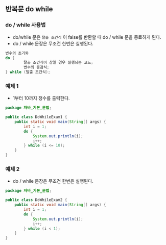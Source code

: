 ## 반복문 do while

### do / while 사용법

- do/while 문은 `탈출 조건식` 이 false를 반환할 때 do / while 문을 종료하게 된다.
- do / while 문장은 무조건 한번은 실행된다.

```java
변수의 초기롸 
do {
		탈출 조건식이 참일 경우 실행되는 코드;
		변수의 증감식;
} while (탈출 조건식);
```

### 예제 1

- 1부터 10까지 정수를 출력한다.

```java
package 자바_기본_문법;

public class DoWhileExam1 {
    public static void main(String[] args) {
        int i = 1;
        do {
            System.out.println(i);
            i++;
        } while (i <= 10);
    }
}
```

### 예제 2

- do / while 문장은 무조건 한번은 실행된다.

```java
package 자바_기본_문법;

public class DoWhileExam2 {
    public static void main(String[] args) {
        int i = 1;
        do {
            System.out.println(i);
            i++;
        } while (i < 1);
    }
}
```